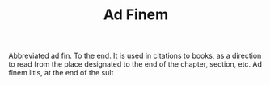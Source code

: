 ---
title: Ad Finem
letter: A
permalink: "/definitions/bld-ad-finem.html"
body: Abbreviated ad fin. To the end. It is used in citations to books, as a direction
  to read from the place designated to the end of the chapter, section, etc. Ad flnem
  litis, at the end of the sult
published_at: '2018-07-07'
source: Black's Law Dictionary 2nd Ed (1910)
layout: post
---